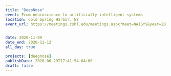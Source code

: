 ```yaml
---
title: "DeepNose"
event: From neuroscience to artificially intelligent systems
location: Cold Spring Harbor, NY
event_url: https://meetings.cshl.edu/meetings.aspx?meet=NAISYS&year=20


date: 2020-11-09
date_end: 2020-11-12
all_day: true

projects: [deepnose]
publishDate: 2020-06-29T17:41:54-04:00
draft: false
---
```

